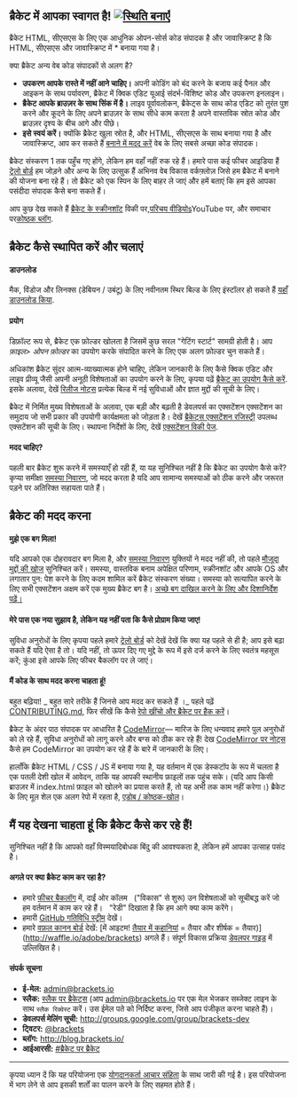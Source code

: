 ब्रैकेट में आपका स्वागत है! [![स्थिति बनाएँ](https://travis-ci.org/adobe/brackets.svg?branch=master)](https://travis-ci.org/adobe/brackets)
--------------------

ब्रैकेट HTML, सीएसएस के लिए एक आधुनिक ओपन-सोर्स कोड संपादक है
और जावास्क्रिप्ट है कि HTML, सीएसएस और जावास्क्रिप्ट में * बनाया गया है।

क्या ब्रैकेट अन्य वेब कोड संपादकों से अलग है?

* **उपकरण आपके रास्ते में नहीं आने चाहिए।** अपनी कोडिंग को बंद करने के बजाय
कई पैनल और आइकन के साथ पर्यावरण, ब्रैकेट में क्विक एडिट यूआई
संदर्भ-विशिष्ट कोड और उपकरण इनलाइन।
* **ब्रैकेट आपके ब्राउज़र के साथ सिंक में है।** लाइव पूर्वावलोकन, ब्रैकेट्स के साथ
कोड एडिट को तुरंत पुश करने और कूदने के लिए अपने ब्राउज़र के साथ सीधे काम करता है
अपने वास्तविक स्रोत कोड और ब्राउज़र दृश्य के बीच आगे और पीछे।
* **इसे स्वयं करें।** क्योंकि ब्रैकेट खुला स्रोत है, और HTML, सीएसएस के साथ बनाया गया है
और जावास्क्रिप्ट, आप कर सकते हैं  [बनाने में मदद करें](https://github.com/adobe/brackets/blob/master/CONTRIBUTING.md) वेब के लिए सबसे अच्छा कोड संपादक।

ब्रैकेट संस्करण 1 तक पहुँच गए होंगे, लेकिन हम वहाँ नहीं रुक रहे हैं। हमारे पास कई फीचर आइडिया हैं
[ट्रेलो बोर्ड](http://bit.ly/BracketsTrelloBoard) हम जोड़ने और अन्य के लिए उत्सुक हैं
अभिनव वेब विकास वर्कफ़्लोज़ जिसे हम ब्रैकेट में बनाने की योजना बना रहे हैं।
तो ब्रैकेट को एक स्पिन के लिए बाहर ले जाएं और हमें बताएं कि हम इसे आपका पसंदीदा संपादक कैसे बना सकते हैं।

आप कुछ देख सकते हैं
[ब्रैकेट के स्क्रीनशॉट](https://github.com/adobe/brackets/wiki/Brackets-Screenshots)
 विकी पर,[परिचय वीडियोs](http://www.youtube.com/user/CodeBrackets)YouTube पर, और समाचार पर[कोष्ठक ब्लॉग](http://blog.brackets.io/).
 
 ब्रैकेट कैसे स्थापित करें और चलाएं
 -------------------------------
 #### डाउनलोड
 
 मैक, विंडोज और लिनक्स (डेबियन / उबंटू) के लिए नवीनतम स्थिर बिल्ड के लिए इंस्टॉलर हो सकते हैं [यहाँ डाउनलोड किया](http://brackets.io/).
 
 #### प्रयोग
 
 डिफ़ॉल्ट रूप से, ब्रैकेट एक फ़ोल्डर खोलता है जिसमें कुछ सरल "गेटिंग स्टार्ट" सामग्री होती है।
आप *फ़ाइल> ओपन फ़ोल्डर* का उपयोग करके संपादित करने के लिए एक अलग फ़ोल्डर चुन सकते हैं।

अधिकांश ब्रैकेट सुंदर आत्म-व्याख्यात्मक होने चाहिए, लेकिन जानकारी के लिए कैसे
क्विक एडिट और लाइव प्रीव्यू जैसी अपनी अनूठी विशेषताओं का उपयोग करने के लिए, कृपया पढ़ें
[ब्रैकेट का उपयोग कैसे करें](http://github.com/adobe/brackets/wiki/How-to-Use-Brackets). 
इसके अलावा, देखें [रिलीज नोट्स](http://github.com/adobe/brackets/wiki/Release-Notes)
प्रत्येक बिल्ड में नई सुविधाओं और ज्ञात मुद्दों की सूची के लिए।

ब्रैकेट में निर्मित मुख्य विशेषताओं के अलावा, एक बड़ी और बढ़ती है
डेवलपर्स का एक्सटेंशन एक्सटेंशन का समुदाय जो सभी प्रकार की उपयोगी कार्यक्षमता को जोड़ता है।
देखें [ब्रैकेट्स एक्सटेंशन रजिस्ट्री](https://registry.brackets.io/)
उपलब्ध एक्सटेंशन की सूची के लिए। स्थापना निर्देशों के लिए,
देखें [एक्सटेंशन विकी पेज](https://github.com/adobe/brackets/wiki/Brackets-Extensions).

#### मदद चाहिए?

पहली बार ब्रैकेट शुरू करने में समस्याएँ हो रही हैं, या यह सुनिश्चित नहीं है कि ब्रैकेट का उपयोग कैसे करें? कृप्या
समीक्षा [समस्या निवारण](https://github.com/adobe/brackets/wiki/Troublesourcing), जो मदद करता है
यदि आप सामान्य समस्याओं को ठीक करने और जरूरत पड़ने पर अतिरिक्त सहायता पाते हैं।

ब्रैकेट की मदद करना
----------------

#### मुझे एक बग मिला!

यदि आपको एक दोहरावदार बग मिला है, और [समस्या निवारण](https://github.com/adobe/brackets/wiki/Troubleshooting)
युक्तियों ने मदद नहीं की, तो पहले [मौजूदा मुद्दों की खोज](https://github.com/adobe/brackets/issues) सुनिश्चित करें।
समस्या, वास्तविक बनाम अपेक्षित परिणाम, स्क्रीनशॉट और आपके OS और लगातार पुन: पेश करने के लिए कदम शामिल करें
ब्रैकेट संस्करण संख्या। समस्या को सत्यापित करने के लिए सभी एक्सटेंशन अक्षम करें एक मुख्य ब्रैकेट बग है।
[अच्छे बग दाखिल करने के लिए और दिशानिर्देश पढ़ें।](https://github.com/adobe/brackets/wiki/How-to-Report-an-Issue)


#### मेरे पास एक नया सुझाव है, लेकिन यह नहीं पता कि कैसे प्रोग्राम किया जाए!

सुविधा अनुरोधों के लिए कृपया पहले हमारे [ट्रेलो बोर्ड](http://bit.ly/BracketsBacklog) को देखें
देखें कि क्या यह पहले से ही है; आप इसे बढ़ा सकते हैं यदि ऐसा है तो। यदि नहीं, तो ऊपर दिए गए मुद्दे के रूप में इसे दर्ज करने के लिए स्वतंत्र महसूस करें; कुंआ
इसे आपके लिए फीचर बैकलॉग पर ले जाएं।


#### मैं कोड के साथ मदद करना चाहता हूं!

बहुत बढ़िया! _ बहुत सारे तरीके हैं जिनसे आप मदद कर सकते हैं ।_ पहले पढ़ें
[CONTRIBUTING.md](https://github.com/adobe/brackets/blob/master/CONTRIBUTING.md),
फिर सीखें कि कैसे [रेपो खींचो और ब्रैकेट पर हैक करें](https://github.com/adobe/brackets/wiki/How-to-Hack-on-Brackets)।

ब्रैकेट के अंदर पाठ संपादक पर आधारित है
[CodeMirror](http://github.com/codemirror/CodeMirror)&mdash; मारिज के लिए धन्यवाद
हमारे पुल अनुरोधों को ले रहे हैं, सुविधा अनुरोधों को लागू करने और बग्स को ठीक कर रहे हैं! देख
[CodeMirror पर नोट्स](https://github.com/adobe/brackets/wiki/Notes-on-CodeMirror)
कैसे हम CodeMirror का उपयोग कर रहे हैं के बारे में जानकारी के लिए।

हालाँकि ब्रैकेट HTML / CSS / JS में बनाया गया है, यह वर्तमान में एक डेस्कटॉप के रूप में चलता है
एक पतली देशी खोल में आवेदन, ताकि यह आपकी स्थानीय फ़ाइलों तक पहुंच सके।
(यदि आप किसी ब्राउज़र में index.html फ़ाइल को खोलने का प्रयास करते हैं, तो यह अभी तक काम नहीं करेगा।)
ब्रैकेट के लिए मूल शेल एक अलग रेपो में रहता है,
[एडोब / कोष्ठक-खोल](https://github.com/adobe/brackets-shell/)।


मैं यह देखना चाहता हूं कि ब्रैकेट कैसे कर रहे हैं!
----------------------------------------------

सुनिश्चित नहीं है कि आपको वहाँ विस्मयादिबोधक बिंदु की आवश्यकता है, लेकिन हमें आपका उत्साह पसंद है।

#### अगले पर क्या ब्रैकेट काम कर रहा है?

* हमारे [फीचर बैकलॉग](http://bit.ly/BracketsBacklog) में, दाईं ओर कॉलम
  ("विकास" से शुरू) उन विशेषताओं को सूचीबद्ध करें जो हम वर्तमान में काम कर रहे हैं।
  "रेडी" दिखाता है कि हम आगे क्या काम करेंगे।
* हमारी [GitHub गतिविधि स्ट्रीम](https://github.com/adobe/brackets/pulse) देखें।
* हमारे [वफ़ल कानन बोर्ड](https://waffle.io/adobe/brackets) देखें: [में आइटम! [तैयार में कहानियां](https://badge.waffle.io/adobe/brackets.srackg?label) = तैयार और शीर्षक = तैयार)](http://waffle.io/adobe/brackets) अगले हैं। संपूर्ण विकास प्रक्रिया [डेवलपर गाइड](https://github.com/adobe/brackets/wiki/Brackets-Developers-Guide) में उल्लिखित है।

#### संपर्क सूचना

* **ई-मेल:** [admin@brackets.io](mailto:admin@brackets.io)
* **स्लैक:** [स्लैक पर ब्रैकेट्स](https://brackets.slack.com) (आप [admin@brackets.io](mailto:admin@brackets.io) पर एक मेल भेजकर सब्जेक्ट लाइन के साथ `स्लैक रिक्वेस्ट` करें। उस ईमेल पते को निर्दिष्ट करना, जिसे आप पंजीकृत करना चाहते हैं)।
* **डेवलपर्स मेलिंग सूची:** http://groups.google.com/group/brackets-dev
* **ट्विटर:** [@brackets](https://twitter.com/brackets)
* **ब्लॉग:** http://blog.brackets.io/
* **आईआरसी:** [#ब्रैकेट पर ब्रैकेट](http://webchat.freenode.net/?channels=brackets)

---

कृपया ध्यान दें कि यह परियोजना एक [योगदानकर्ता आचार संहिता](https://github.com/adobe/brackets/blob/master/CODE_OF_CONDUCT.md) के साथ जारी की गई है। इस परियोजना में भाग लेने से आप इसकी शर्तों का पालन करने के लिए सहमत होते हैं।







